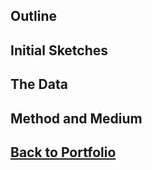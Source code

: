 ## Outline

## Initial Sketches

## The Data

## Method and Medium

## [Back to Portfolio](https://duncbind.github.io/portfolio/)
